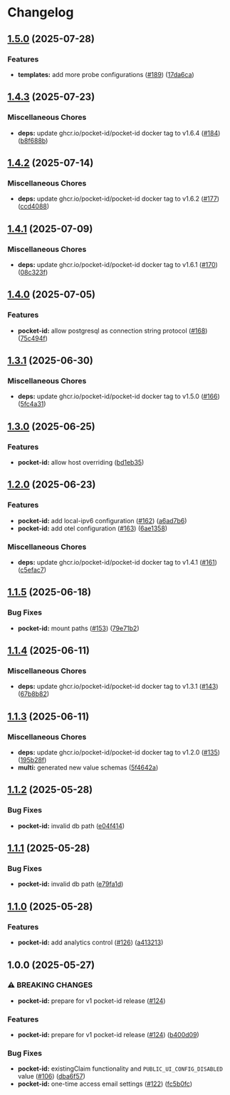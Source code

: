 # Changelog

## [1.5.0](https://github.com/anza-labs/charts/compare/pocket-id-1.4.3...pocket-id-v1.5.0) (2025-07-28)


### Features

* **templates:** add more probe configurations ([#189](https://github.com/anza-labs/charts/issues/189)) ([17da6ca](https://github.com/anza-labs/charts/commit/17da6ca71c1a754fdb15d3db40da5a856a5ca93e))

## [1.4.3](https://github.com/anza-labs/charts/compare/pocket-id-1.4.2...pocket-id-v1.4.3) (2025-07-23)


### Miscellaneous Chores

* **deps:** update ghcr.io/pocket-id/pocket-id docker tag to v1.6.4 ([#184](https://github.com/anza-labs/charts/issues/184)) ([b8f688b](https://github.com/anza-labs/charts/commit/b8f688bfaded17fb4382e514ef2832123b922167))

## [1.4.2](https://github.com/anza-labs/charts/compare/pocket-id-1.4.1...pocket-id-v1.4.2) (2025-07-14)


### Miscellaneous Chores

* **deps:** update ghcr.io/pocket-id/pocket-id docker tag to v1.6.2 ([#177](https://github.com/anza-labs/charts/issues/177)) ([ccd4088](https://github.com/anza-labs/charts/commit/ccd40887a2c81139de12a05e165016315c37ec74))

## [1.4.1](https://github.com/anza-labs/charts/compare/pocket-id-1.4.0...pocket-id-v1.4.1) (2025-07-09)


### Miscellaneous Chores

* **deps:** update ghcr.io/pocket-id/pocket-id docker tag to v1.6.1 ([#170](https://github.com/anza-labs/charts/issues/170)) ([08c323f](https://github.com/anza-labs/charts/commit/08c323fd3edf553162c1412efa5fb08762dc6aec))

## [1.4.0](https://github.com/anza-labs/charts/compare/pocket-id-1.3.1...pocket-id-v1.4.0) (2025-07-05)


### Features

* **pocket-id:** allow postgresql as connection string protocol ([#168](https://github.com/anza-labs/charts/issues/168)) ([75c494f](https://github.com/anza-labs/charts/commit/75c494f80fcb224423862a4c8d1af5dae291b873))

## [1.3.1](https://github.com/anza-labs/charts/compare/pocket-id-1.3.0...pocket-id-v1.3.1) (2025-06-30)


### Miscellaneous Chores

* **deps:** update ghcr.io/pocket-id/pocket-id docker tag to v1.5.0 ([#166](https://github.com/anza-labs/charts/issues/166)) ([5fc4a31](https://github.com/anza-labs/charts/commit/5fc4a31d0468dd8ca41bcbb069e5444e942e945a))

## [1.3.0](https://github.com/anza-labs/charts/compare/pocket-id-1.2.0...pocket-id-v1.3.0) (2025-06-25)


### Features

* **pocket-id:** allow host overriding ([bd1eb35](https://github.com/anza-labs/charts/commit/bd1eb35840bef3980752c870420c4c58807af518))

## [1.2.0](https://github.com/anza-labs/charts/compare/pocket-id-1.1.5...pocket-id-v1.2.0) (2025-06-23)


### Features

* **pocket-id:** add local-ipv6 configuration ([#162](https://github.com/anza-labs/charts/issues/162)) ([a6ad7b6](https://github.com/anza-labs/charts/commit/a6ad7b6c902cfd3f79d03e601795bec6ac0b4bc5))
* **pocket-id:** add otel configuration ([#163](https://github.com/anza-labs/charts/issues/163)) ([6ae1358](https://github.com/anza-labs/charts/commit/6ae1358b3b0c52e323043aa69d7dac8127fe9d86))


### Miscellaneous Chores

* **deps:** update ghcr.io/pocket-id/pocket-id docker tag to v1.4.1 ([#161](https://github.com/anza-labs/charts/issues/161)) ([c5efac7](https://github.com/anza-labs/charts/commit/c5efac76469e315263357c34e387722eff3b214e))

## [1.1.5](https://github.com/anza-labs/charts/compare/pocket-id-1.1.4...pocket-id-v1.1.5) (2025-06-18)


### Bug Fixes

* **pocket-id:** mount paths ([#153](https://github.com/anza-labs/charts/issues/153)) ([79e71b2](https://github.com/anza-labs/charts/commit/79e71b2a419d82db5569e2385e08305b6206f8aa))

## [1.1.4](https://github.com/anza-labs/charts/compare/pocket-id-1.1.3...pocket-id-v1.1.4) (2025-06-11)


### Miscellaneous Chores

* **deps:** update ghcr.io/pocket-id/pocket-id docker tag to v1.3.1 ([#143](https://github.com/anza-labs/charts/issues/143)) ([67b8b82](https://github.com/anza-labs/charts/commit/67b8b82eee5de1708c8f492aa747b0a3a1f060ea))

## [1.1.3](https://github.com/anza-labs/charts/compare/pocket-id-1.1.2...pocket-id-v1.1.3) (2025-06-11)


### Miscellaneous Chores

* **deps:** update ghcr.io/pocket-id/pocket-id docker tag to v1.2.0 ([#135](https://github.com/anza-labs/charts/issues/135)) ([195b28f](https://github.com/anza-labs/charts/commit/195b28f891faf8bd925aedb9c102b62a457de543))
* **multi:** generated new value schemas ([5f4642a](https://github.com/anza-labs/charts/commit/5f4642a315a0785f5ce34d72f9680fb02a387204))

## [1.1.2](https://github.com/anza-labs/charts/compare/pocket-id-1.1.1...pocket-id-v1.1.2) (2025-05-28)


### Bug Fixes

* **pocket-id:** invalid db path ([e04f414](https://github.com/anza-labs/charts/commit/e04f414ede36566312b7c13bb8c026277cdad52e))

## [1.1.1](https://github.com/anza-labs/charts/compare/pocket-id-1.1.0...pocket-id-v1.1.1) (2025-05-28)


### Bug Fixes

* **pocket-id:** invalid db path ([e79fa1d](https://github.com/anza-labs/charts/commit/e79fa1dfe5eb6b34a364f9352c7a331e5090da88))

## [1.1.0](https://github.com/anza-labs/charts/compare/pocket-id-1.0.0...pocket-id-v1.1.0) (2025-05-28)


### Features

* **pocket-id:** add analytics control ([#126](https://github.com/anza-labs/charts/issues/126)) ([a413213](https://github.com/anza-labs/charts/commit/a413213399594498a9dc10c678b750b2e2a0d757))

## 1.0.0 (2025-05-27)


### ⚠ BREAKING CHANGES

* **pocket-id:** prepare for v1 pocket-id release ([#124](https://github.com/anza-labs/charts/issues/124))

### Features

* **pocket-id:** prepare for v1 pocket-id release ([#124](https://github.com/anza-labs/charts/issues/124)) ([b400d09](https://github.com/anza-labs/charts/commit/b400d09e66a4d8b07f988bd56f33494ee1fe8ece))


### Bug Fixes

* **pocket-id:** existingClaim functionality and `PUBLIC_UI_CONFIG_DISABLED` value ([#106](https://github.com/anza-labs/charts/issues/106)) ([dba6f57](https://github.com/anza-labs/charts/commit/dba6f5774dbf512f5ee8a5540b2f0530b0111eb7))
* **pocket-id:** one-time access email settings ([#122](https://github.com/anza-labs/charts/issues/122)) ([fc5b0fc](https://github.com/anza-labs/charts/commit/fc5b0fc248cb0b7e6c5601ebfb93a7934d2870bf))
